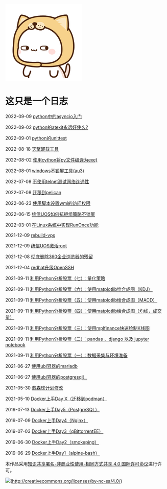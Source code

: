 ![](5621496.gif)

# 这只是一个日志

2022-09-09 [python中的asyncio入门](python-asyncio/)

2022-09-02 [python的atexit永远好使么?](python-atexit/)

2022-09-01 [python的unittest](python-unittest/)

2022-08-18 [天擎卸载工具](TQUninstaller/)

2022-08-02 [使用cython将py文件编译为exe)](making-an-executable-in-cython/)

2022-08-01 [windows不锁屏工具(au3)](keepawake/)

2022-07-08 [不使用telnet测试网络连通性](test-network-connect-without-telnet/)

2022-07-08 [迁移到pelican](migrate-from-hexo-to-pelican/)

2022-06-23 [使用脚本设置wmi的访问权限](wmi-access-setting-via-script/)

2022-06-15 [统信UOS如何抗拒组策略不锁屏](how-to-disable-lock-screen-policy-in-uos/)

2022-03-01 [在Linux系统中实现RunOnce功能](windows-runonce-in-linux/)

2021-12-09 [rebuild-vps](rebuild-vps/)

2021-12-09 [统信UOS激活root](root-uos/)

2021-12-08 [彻底删除360企业浏览器的残留](remove-360-ent-browser/)

2021-12-04 [redhat升级OpenSSH](redhat-update-openssh/)

2021-09-11 [利用Python分析股票（七）：量化策略](python-analyze-stocks-7/)

2021-09-11 [利用Python分析股票（六）：使用matplotlib绘合成图（KDJ）](python-analyze-stocks-6/)

2021-09-11 [利用Python分析股票（五）：使用matplotlib绘合成图（MACD）](python-analyze-stocks-5/)

2021-09-11 [利用Python分析股票（四）：使用matplotlib绘合成图（均线，成交量）](python-analyze-stocks-4/)

2021-09-11 [利用Python分析股票（三）：使用mplfinance快速绘制K线图](python-analyze-stocks-3/)

2021-09-11 [利用Python分析股票（二）：pandas 、django 以及 jupyter notebook](python-analyze-stocks-2/)

2021-09-11 [利用Python分析股票（一）：数据采集与环境准备](python-analyze-stocks-1/)

2021-06-27 [使用ubi容器的mariadb](ubi-mariadb/)

2021-06-27 [使用ubi容器的postgresql）](ubi-postgresql/)

2021-05-30 [戴森球计划修改](dyson_sphere/)

2021-05-10 [Docker上手Day X（迁移到podman）](docker-day-6/)

2019-07-13 [Docker上手Day5（PostgreSQL）](docker-day-5/)

2019-07-09 [Docker上手Day4（Nginx）](docker-day-4/)

2019-07-03 [Docker上手Day3（qBittorrentEE）](docker-day-3/)

2019-06-30 [Docker上手Day2（smokeping）](docker-day-2/)

2019-06-29 [Docker上手Day1（alpine-bash）](docker-day-1/)

本作品采用[知识共享署名-非商业性使用-相同方式共享 4.0 国际许可协议](http://creativecommons.org/licenses/by-nc-sa/4.0/)进行许可。

![](https://i.creativecommons.org/l/by-nc-sa/4.0/88x31.png)(http://creativecommons.org/licenses/by-nc-sa/4.0/)